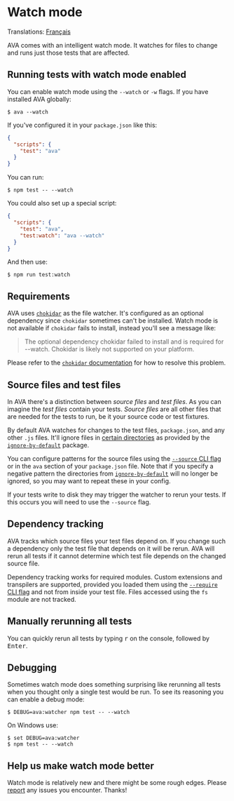# Watch mode

Translations: [Français](https://github.com/sindresorhus/ava-docs/blob/master/fr_FR/docs/recipes/watch-mode.md)

AVA comes with an intelligent watch mode. It watches for files to change and runs just those tests that are affected.

## Running tests with watch mode enabled

You can enable watch mode using the `--watch` or `-w` flags. If you have installed AVA globally:

```console
$ ava --watch
```

If you've configured it in your `package.json` like this:

```json
{
  "scripts": {
    "test": "ava"
  }
}
```

You can run:

```console
$ npm test -- --watch
```

You could also set up a special script:

```json
{
  "scripts": {
    "test": "ava",
    "test:watch": "ava --watch"
  }
}
```

And then use:

```console
$ npm run test:watch
```

## Requirements

AVA uses [`chokidar`] as the file watcher. It's configured as an optional dependency since `chokidar` sometimes can't be installed. Watch mode is not available if `chokidar` fails to install, instead you'll see a message like:

> The optional dependency chokidar failed to install and is required for --watch. Chokidar is likely not supported on your platform.

Please refer to the [`chokidar` documentation][`chokidar`] for how to resolve this problem.

## Source files and test files

In AVA there's a distinction between *source files* and *test files*. As you can imagine the *test files* contain your tests. *Source files* are all other files that are needed for the tests to run, be it your source code or test fixtures.

By default AVA watches for changes to the test files, `package.json`, and any other `.js` files. It'll ignore files in [certain directories](https://github.com/novemberborn/ignore-by-default/blob/master/index.js) as provided by the [`ignore-by-default`] package.

You can configure patterns for the source files using the [`--source` CLI flag] or in the `ava` section of your `package.json` file. Note that if you specify a negative pattern the directories from [`ignore-by-default`] will no longer be ignored, so you may want to repeat these in your config.

If your tests write to disk they may trigger the watcher to rerun your tests. If this occurs you will need to use the `--source` flag.

## Dependency tracking

AVA tracks which source files your test files depend on. If you change such a dependency only the test file that depends on it will be rerun. AVA will rerun all tests if it cannot determine which test file depends on the changed source file.

Dependency tracking works for required modules. Custom extensions and transpilers are supported, provided you loaded them using the [`--require` CLI flag] and not from inside your test file. Files accessed using the `fs` module are not tracked.

## Manually rerunning all tests

You can quickly rerun all tests by typing <kbd>r</kbd> on the console, followed by <kbd>Enter</kbd>.

## Debugging

Sometimes watch mode does something surprising like rerunning all tests when you thought only a single test would be run. To see its reasoning you can enable a debug mode:

```console
$ DEBUG=ava:watcher npm test -- --watch
```

On Windows use:

```console
$ set DEBUG=ava:watcher
$ npm test -- --watch
```

## Help us make watch mode better

Watch mode is relatively new and there might be some rough edges. Please [report](https://github.com/sindresorhus/ava/issues) any issues you encounter. Thanks!

[`chokidar`]: https://github.com/paulmillr/chokidar
[`ignore-by-default`]: https://github.com/novemberborn/ignore-by-default
[`--require` CLI flag]: https://github.com/sindresorhus/ava#cli
[`--source` CLI flag]: https://github.com/sindresorhus/ava#cli

